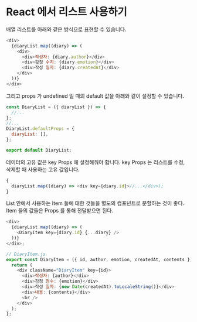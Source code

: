 # React 에서 리스트 사용하기

배열 리스트를 아래와 같은 방식으로 표현할 수 있습니다.

```javascript
<div>
  {diaryList.map((diary) => (
    <div>
      <div>작성자: {diary.author}</div>
      <div>감정 수치: {diary.emotion}</div>
      <div>작성 일자: {diary.createdAt}</div>
    </div>
  ))}
</div>
```

그리고 props 가 undefined 일 때의 default 값을 아래와 같이 설정할 수 있습니다.

```javascript
const DiaryList = ({ diaryList }) => {
  //...
};
//...
DiaryList.defaultProps = {
  diaryList: [],
};

export default DiaryList;
```

데이터의 고유 값은 key Props 에 설정해줘야 합니다.
key Props 는 리스트를 수정, 삭제할 때 사용하는 고유 값입니다.

```javascript
{
  diaryList.map((diary) => <div key={diary.id}>//...</div>);
}
```

List 안에서 사용하는 Item 들에 대한 것들을 별도의 컴포넌트로 분할하는 것이 좋다.
Item 들의 값들은 Props 를 통해 전달받으면 된다.

```javascript
<div>
  {diaryList.map((diary) => (
    <DiaryItem key={diary.id} {...diary} />
  ))}
</div>;

// DiaryItem.js
export const DiaryItem = ({ id, author, emotion, createdAt, contents }) => {
  return (
    <div className="DiaryItem" key={id}>
      <div>작성자: {author}</div>
      <div>감정 점수: {emotion}</div>
      <div>작성 일자: {new Date(createdAt).toLocaleString()}</div>
      <div>내용: {contents}</div>
      <br />
    </div>
  );
};
```
